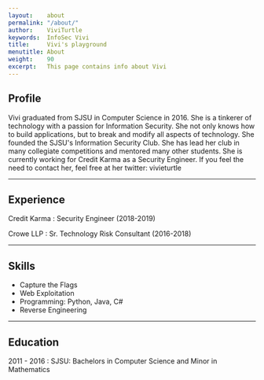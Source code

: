 ```yaml
---
layout:    about
permalink: "/about/"
author:    ViviTurtle
keywords:  InfoSec Vivi
title:     Vivi's playground
menutitle: About
weight:    90
excerpt:   This page contains info about Vivi
---
```


## Profile

Vivi graduated from SJSU in Computer Science in 2016. She is a tinkerer of technology with a passion for Information Security. She not only knows how to build applications, but to break and modify all aspects of technology.  She founded the SJSU's Information Security Club. She has lead her club in many collegiate competitions and mentored many other students. She is currently working for Credit Karma as a Security Engineer. If you feel the need to contact her, feel free at her twitter: vivieturtle

---

## Experience

Credit Karma
: Security Engineer (2018-2019)


Crowe LLP
: Sr. Technology Risk Consultant (2016-2018)


---

## Skills

- Capture the Flags
- Web Exploitation
- Programming: Python, Java, C#
- Reverse Engineering 

---


## Education

2011 - 2016
: SJSU: Bachelors in Computer Science and Minor in Mathematics
